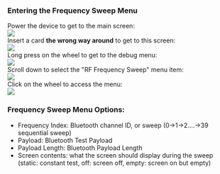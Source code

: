 ### [](#header-3)Entering the Frequency Sweep Menu
Power the device to get to the main screen:  
![](https://github.com/mooltipass/minible/blob/gh-pages/images/rf_debug_guide/welcome_screen.png?raw=true)  
Insert a card **the wrong way around** to get to this screen:  
![](https://github.com/mooltipass/minible/blob/gh-pages/images/rf_debug_guide/invalid.png?raw=true)  
Long press on the wheel to get to the debug menu:  
![](https://github.com/mooltipass/minible/blob/gh-pages/images/rf_debug_guide/debug_menu.png?raw=true)  
Scroll down to select the "RF Frequency Sweep" menu item:  
![](https://github.com/mooltipass/minible/blob/gh-pages/images/rf_debug_guide/rf_sweep_menu.png?raw=true)  
Click on the wheel to access the menu:  
![](https://github.com/mooltipass/minible/blob/gh-pages/images/rf_debug_guide/freq_sweep.png?raw=true)  

### [](#header-3)Frequency Sweep Menu Options:
- Frequency Index: Bluetooth channel ID, or sweep (0->1->2....->39 sequential sweep)  
- Payload: Bluetooth Test Payload  
- Payload Length: Bluetooth Payload Length  
- Screen contents: what the screen should display during the sweep (static: constant test, off: screen off, empty: screen on but empty)
